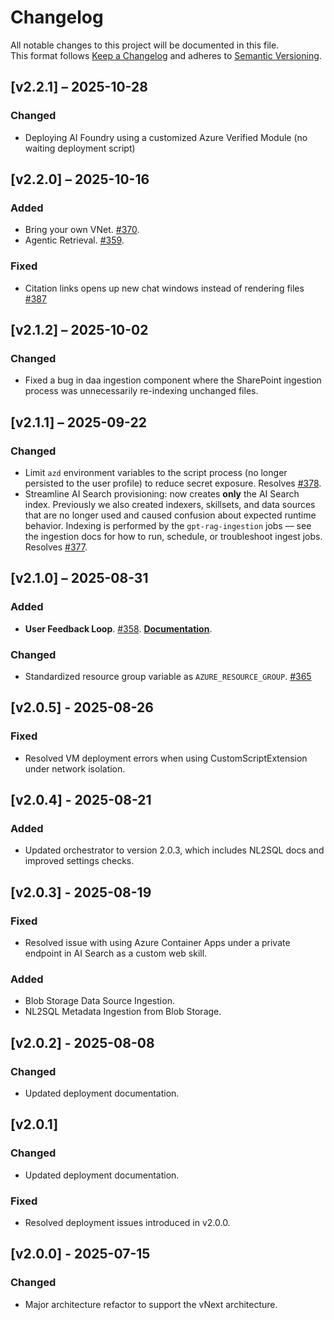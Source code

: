 # Changelog

All notable changes to this project will be documented in this file.  
This format follows [Keep a Changelog](https://keepachangelog.com/) and adheres to [Semantic Versioning](https://semver.org/).

## [v2.2.1] – 2025-10-28
### Changed
- Deploying AI Foundry using a customized Azure Verified Module (no waiting deployment script)


## [v2.2.0] – 2025-10-16
### Added
- Bring your own VNet. [#370](https://github.com/Azure/GPT-RAG/issues/370).
- Agentic Retrieval. [#359](https://github.com/Azure/GPT-RAG/issues/359).

### Fixed
- Citation links opens up new chat windows instead of rendering files [#387](https://github.com/Azure/GPT-RAG/issues/387)
## [v2.1.2] – 2025-10-02
### Changed
- Fixed a bug in daa ingestion component where the SharePoint ingestion process was unnecessarily re-indexing unchanged files.

## [v2.1.1] – 2025-09-22
### Changed
- Limit `azd` environment variables to the script process (no longer persisted to the user profile) to reduce secret exposure. Resolves [#378](https://github.com/Azure/GPT-RAG/issues/378).
- Streamline AI Search provisioning: now creates **only** the AI Search index. Previously we also created indexers, skillsets, and data sources that are no longer used and caused confusion about expected runtime behavior. Indexing is performed by the `gpt-rag-ingestion` jobs — see the ingestion docs for how to run, schedule, or troubleshoot ingest jobs. Resolves [#377](https://github.com/Azure/GPT-RAG/issues/377).

## [v2.1.0] – 2025-08-31
### Added
- **User Feedback Loop**. [#358](https://github.com/Azure/GPT-RAG/issues/358). **[Documentation](https://github.com/Azure/GPT-RAG/blob/release/2.1.0/docs/GUIDE.md#configuring-user-feedback-loop)**.

### Changed
- Standardized resource group variable as `AZURE_RESOURCE_GROUP`. [#365](https://github.com/Azure/GPT-RAG/issues/365)

## [v2.0.5] - 2025-08-26
### Fixed
- Resolved VM deployment errors when using CustomScriptExtension under network isolation.

## [v2.0.4] - 2025-08-21
### Added
- Updated orchestrator to version 2.0.3, which includes NL2SQL docs and improved settings checks.

## [v2.0.3] - 2025-08-19
### Fixed
- Resolved issue with using Azure Container Apps under a private endpoint in AI Search as a custom web skill.
### Added 
- Blob Storage Data Source Ingestion.
- NL2SQL Metadata Ingestion from Blob Storage.

## [v2.0.2] - 2025-08-08
### Changed
- Updated deployment documentation.

## [v2.0.1]
### Changed
- Updated deployment documentation.

### Fixed
- Resolved deployment issues introduced in v2.0.0.

## [v2.0.0] - 2025-07-15
### Changed
- Major architecture refactor to support the vNext architecture.
